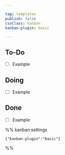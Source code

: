 ```yaml
---

tag: templates
publish: false
cssClass: kanban
kanban-plugin: basic

---
```


## To-Do

- [ ] Example


## Doing

- [ ] Example


## Done

- [ ] Example




%% kanban:settings
```
{"kanban-plugin":"basic"}
```
%%